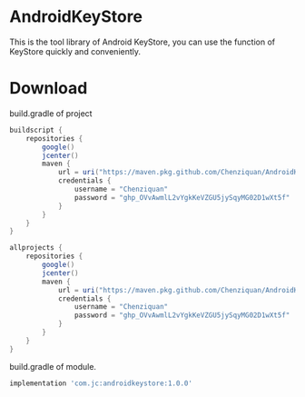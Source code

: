 # AndroidKeyStore

This is the tool library of Android KeyStore, you can use the function of KeyStore quickly and conveniently.

# Download

build.gradle of project

```groovy
buildscript {
    repositories {
        google()
        jcenter()
        maven {
            url = uri("https://maven.pkg.github.com/Chenziquan/AndroidKeyStore")
            credentials {
                username = "Chenziquan"
                password = "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"
            }
        }
    }
}

allprojects {
    repositories {
        google()
        jcenter()
        maven {
            url = uri("https://maven.pkg.github.com/Chenziquan/AndroidKeyStore")
            credentials {
                username = "Chenziquan"
                password = "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"
            }
        }
    }
}
```

build.gradle of module.

```groovy
implementation 'com.jc:androidkeystore:1.0.0'
```